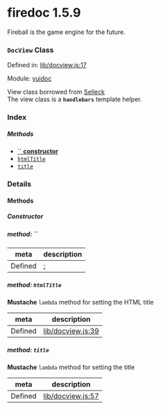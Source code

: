 
# firedoc 1.5.9

Fireball is the game engine for the future.

### `DocView` Class


Defined in: [lib/docview.js:17](../files/lib/docview.js.js)

Module: [yuidoc](../modules/yuidoc.md)




View class borrowed from [Selleck](https://github.com/rgrove/selleck)  
The view class is a **`handlebars`** template helper.

### Index



##### Methods

  - [`` **constructor**](#)
  - [`htmlTitle`](#method-htmltitle)
  - [`title`](#method-title)





### Details




<!-- Method Block -->
#### Methods

##### Constructor

##### method: ``



| meta | description |
|------|-------------|
| Defined | [:]() |



##### method: `htmlTitle`

**Mustache** `lambda` method for setting the HTML title

| meta | description |
|------|-------------|
| Defined | [lib/docview.js:39](../files/lib_docview.js.md#l39) |



##### method: `title`

**Mustache** `lambda` method for setting the title

| meta | description |
|------|-------------|
| Defined | [lib/docview.js:57](../files/lib_docview.js.md#l57) |




